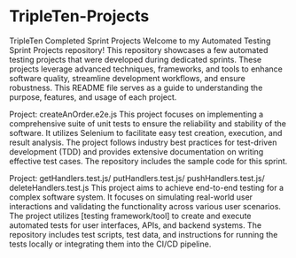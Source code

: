 # TripleTen-Projects
TripleTen Completed Sprint Projects 
Welcome to my Automated Testing Sprint Projects repository! This repository showcases a few automated testing projects that were developed during dedicated sprints. These projects leverage advanced techniques, frameworks, and tools to enhance software quality, streamline development workflows, and ensure robustness. This README file serves as a guide to understanding the purpose, features, and usage of each project.

Project: createAnOrder.e2e.js 
This project focuses on implementing a comprehensive suite of unit tests to ensure the reliability and stability of the software. It utilizes Selenium to facilitate easy test creation, execution, and result analysis. The project follows industry best practices for test-driven development (TDD) and provides extensive documentation on writing effective test cases. The repository includes the sample code for this sprint. 

Project: getHandlers.test.js/ putHandlers.test.js/ pushHandlers.test.js/ deleteHandlers.test.js
This project aims to achieve end-to-end testing for a complex software system. It focuses on simulating real-world user interactions and validating the functionality across various user scenarios. The project utilizes [testing framework/tool] to create and execute automated tests for user interfaces, APIs, and backend systems. The repository includes test scripts, test data, and instructions for running the tests locally or integrating them into the CI/CD pipeline.


